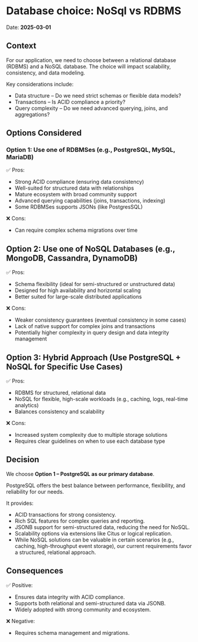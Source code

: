 # Database choice: NoSql vs RDBMS

Date: **2025-03-01**

## Context

For our application, we need to choose between a relational database (RDBMS) and a NoSQL database. The choice will impact scalability, consistency, and data modeling.

Key considerations include:

- Data structure – Do we need strict schemas or flexible data models?
- Transactions – Is ACID compliance a priority?
- Query complexity – Do we need advanced querying, joins, and aggregations?

## Options Considered

### Option 1: Use one of RDBMSes (e.g., PostgreSQL, MySQL, MariaDB)

✅ Pros:

- Strong ACID compliance (ensuring data consistency)
- Well-suited for structured data with relationships
- Mature ecosystem with broad community support
- Advanced querying capabilities (joins, transactions, indexing)
- Some RDBMSes supports JSONs (like PostgresSQL)

❌ Cons:

- Can require complex schema migrations over time

## Option 2: Use one of NoSQL Databases (e.g., MongoDB, Cassandra, DynamoDB)

✅ Pros:

- Schema flexibility (ideal for semi-structured or unstructured data)
- Designed for high availability and horizontal scaling
- Better suited for large-scale distributed applications

❌ Cons:

- Weaker consistency guarantees (eventual consistency in some cases)
- Lack of native support for complex joins and transactions
- Potentially higher complexity in query design and data integrity management

## Option 3: Hybrid Approach (Use PostgreSQL + NoSQL for Specific Use Cases)

✅ Pros:

- RDBMS for structured, relational data
- NoSQL for flexible, high-scale workloads (e.g., caching, logs, real-time analytics)
- Balances consistency and scalability

❌ Cons:

- Increased system complexity due to multiple storage solutions
- Requires clear guidelines on when to use each database type

## Decision

We choose **Option 1 – PostgreSQL as our primary database**.

PostgreSQL offers the best balance between performance, flexibility, and reliability for our needs.

It provides:

- ACID transactions for strong consistency.
- Rich SQL features for complex queries and reporting.
- JSONB support for semi-structured data, reducing the need for NoSQL.
- Scalability options via extensions like Citus or logical replication.
- While NoSQL solutions can be valuable in certain scenarios (e.g., caching, high-throughput event storage), our current requirements favor a structured, relational approach.

## Consequences

✅ Positive:

- Ensures data integrity with ACID compliance.
- Supports both relational and semi-structured data via JSONB.
- Widely adopted with strong community and ecosystem.

❌ Negative:

- Requires schema management and migrations.